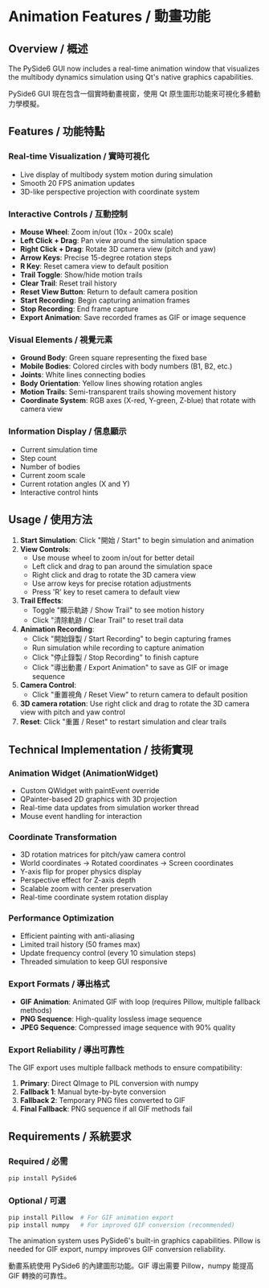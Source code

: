 # Animation Features / 動畫功能

## Overview / 概述

The PySide6 GUI now includes a real-time animation window that visualizes the multibody dynamics simulation using Qt's native graphics capabilities.

PySide6 GUI 現在包含一個實時動畫視窗，使用 Qt 原生圖形功能來可視化多體動力學模擬。

## Features / 功能特點

### Real-time Visualization / 實時可視化
- Live display of multibody system motion during simulation
- Smooth 20 FPS animation updates
- 3D-like perspective projection with coordinate system

### Interactive Controls / 互動控制
- **Mouse Wheel**: Zoom in/out (10x - 200x scale)
- **Left Click + Drag**: Pan view around the simulation space
- **Right Click + Drag**: Rotate 3D camera view (pitch and yaw)
- **Arrow Keys**: Precise 15-degree rotation steps
- **R Key**: Reset camera view to default position
- **Trail Toggle**: Show/hide motion trails
- **Clear Trail**: Reset trail history
- **Reset View Button**: Return to default camera position
- **Start Recording**: Begin capturing animation frames
- **Stop Recording**: End frame capture
- **Export Animation**: Save recorded frames as GIF or image sequence

### Visual Elements / 視覺元素
- **Ground Body**: Green square representing the fixed base
- **Mobile Bodies**: Colored circles with body numbers (B1, B2, etc.)
- **Joints**: White lines connecting bodies
- **Body Orientation**: Yellow lines showing rotation angles
- **Motion Trails**: Semi-transparent trails showing movement history
- **Coordinate System**: RGB axes (X-red, Y-green, Z-blue) that rotate with camera view

### Information Display / 信息顯示
- Current simulation time
- Step count
- Number of bodies
- Current zoom scale
- Current rotation angles (X and Y)
- Interactive control hints

## Usage / 使用方法

1. **Start Simulation**: Click "開始 / Start" to begin simulation and animation
2. **View Controls**: 
   - Use mouse wheel to zoom in/out for better detail
   - Left click and drag to pan around the simulation space
   - Right click and drag to rotate the 3D camera view
   - Use arrow keys for precise rotation adjustments
   - Press 'R' key to reset camera to default view
3. **Trail Effects**: 
   - Toggle "顯示軌跡 / Show Trail" to see motion history
   - Click "清除軌跡 / Clear Trail" to reset trail data
4. **Animation Recording**:
   - Click "開始錄製 / Start Recording" to begin capturing frames
   - Run simulation while recording to capture animation
   - Click "停止錄製 / Stop Recording" to finish capture
   - Click "導出動畫 / Export Animation" to save as GIF or image sequence
5. **Camera Control**:
   - Click "重置視角 / Reset View" to return camera to default position
6. **3D camera rotation**: Use right click and drag to rotate the 3D camera view with pitch and yaw control
6. **Reset**: Click "重置 / Reset" to restart simulation and clear trails

## Technical Implementation / 技術實現

### Animation Widget (AnimationWidget)
- Custom QWidget with paintEvent override
- QPainter-based 2D graphics with 3D projection
- Real-time data updates from simulation worker thread
- Mouse event handling for interaction

### Coordinate Transformation
- 3D rotation matrices for pitch/yaw camera control
- World coordinates → Rotated coordinates → Screen coordinates  
- Y-axis flip for proper physics display
- Perspective effect for Z-axis depth
- Scalable zoom with center preservation
- Real-time coordinate system rotation display

### Performance Optimization
- Efficient painting with anti-aliasing
- Limited trail history (50 frames max)
- Update frequency control (every 10 simulation steps)
- Threaded simulation to keep GUI responsive

### Export Formats / 導出格式
- **GIF Animation**: Animated GIF with loop (requires Pillow, multiple fallback methods)
- **PNG Sequence**: High-quality lossless image sequence
- **JPEG Sequence**: Compressed image sequence with 90% quality

### Export Reliability / 導出可靠性
The GIF export uses multiple fallback methods to ensure compatibility:
1. **Primary**: Direct QImage to PIL conversion with numpy
2. **Fallback 1**: Manual byte-by-byte conversion 
3. **Fallback 2**: Temporary PNG files converted to GIF
4. **Final Fallback**: PNG sequence if all GIF methods fail

## Requirements / 系統要求

### Required / 必需
```bash
pip install PySide6
```

### Optional / 可選
```bash
pip install Pillow  # For GIF animation export
pip install numpy   # For improved GIF conversion (recommended)
```

The animation system uses PySide6's built-in graphics capabilities. Pillow is needed for GIF export, numpy improves GIF conversion reliability.

動畫系統使用 PySide6 的內建圖形功能。GIF 導出需要 Pillow，numpy 能提高 GIF 轉換的可靠性。